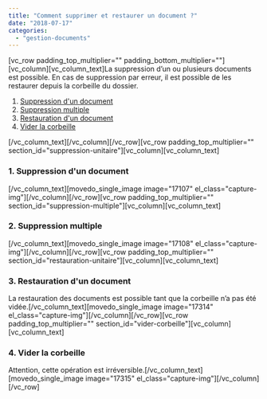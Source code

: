 ```yaml
---
title: "Comment supprimer et restaurer un document ?"
date: "2018-07-17"
categories: 
  - "gestion-documents"
---
```


\[vc\_row padding\_top\_multiplier="" padding\_bottom\_multiplier=""\]\[vc\_column\]\[vc\_column\_text\]La suppression d’un ou plusieurs documents est possible. En cas de suppression par erreur, il est possible de les restaurer depuis la corbeille du dossier.

1. [Suppression d'un document](#suppression-unitaire)
2. [Suppression multiple](#suppression-multiple)
3. [Restauration d'un document](#restauration-unitaire)
4. [Vider la corbeille](#vider-corbeille)

\[/vc\_column\_text\]\[/vc\_column\]\[/vc\_row\]\[vc\_row padding\_top\_multiplier="" section\_id="suppression-unitaire"\]\[vc\_column\]\[vc\_column\_text\]

### **1\. Suppression d'un document**

\[/vc\_column\_text\]\[movedo\_single\_image image="17107" el\_class="capture-img"\]\[/vc\_column\]\[/vc\_row\]\[vc\_row padding\_top\_multiplier="" section\_id="suppression-multiple"\]\[vc\_column\]\[vc\_column\_text\]

### **2\. Suppression multiple**

\[/vc\_column\_text\]\[movedo\_single\_image image="17108" el\_class="capture-img"\]\[/vc\_column\]\[/vc\_row\]\[vc\_row padding\_top\_multiplier="" section\_id="restauration-unitaire"\]\[vc\_column\]\[vc\_column\_text\]

### **3\. Restauration d'un document**

La restauration des documents est possible tant que la corbeille n’a pas été vidée.\[/vc\_column\_text\]\[movedo\_single\_image image="17314" el\_class="capture-img"\]\[/vc\_column\]\[/vc\_row\]\[vc\_row padding\_top\_multiplier="" section\_id="vider-corbeille"\]\[vc\_column\]\[vc\_column\_text\]

### **4\. Vider la corbeille**

Attention, cette opération est irréversible.\[/vc\_column\_text\]\[movedo\_single\_image image="17315" el\_class="capture-img"\]\[/vc\_column\]\[/vc\_row\]
